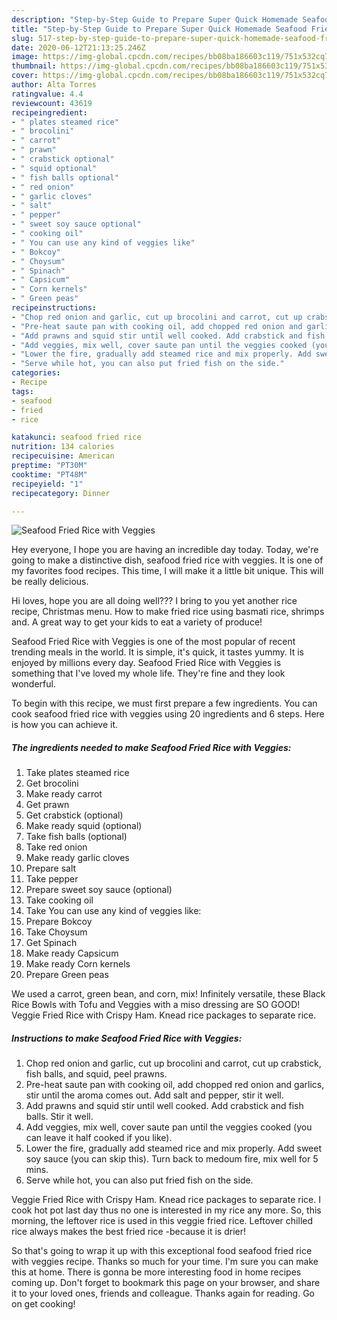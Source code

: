 ```yaml
---
description: "Step-by-Step Guide to Prepare Super Quick Homemade Seafood Fried Rice with Veggies"
title: "Step-by-Step Guide to Prepare Super Quick Homemade Seafood Fried Rice with Veggies"
slug: 517-step-by-step-guide-to-prepare-super-quick-homemade-seafood-fried-rice-with-veggies
date: 2020-06-12T21:13:25.246Z
image: https://img-global.cpcdn.com/recipes/bb08ba186603c119/751x532cq70/seafood-fried-rice-with-veggies-recipe-main-photo.jpg
thumbnail: https://img-global.cpcdn.com/recipes/bb08ba186603c119/751x532cq70/seafood-fried-rice-with-veggies-recipe-main-photo.jpg
cover: https://img-global.cpcdn.com/recipes/bb08ba186603c119/751x532cq70/seafood-fried-rice-with-veggies-recipe-main-photo.jpg
author: Alta Torres
ratingvalue: 4.4
reviewcount: 43619
recipeingredient:
- " plates steamed rice"
- " brocolini"
- " carrot"
- " prawn"
- " crabstick optional"
- " squid optional"
- " fish balls optional"
- " red onion"
- " garlic cloves"
- " salt"
- " pepper"
- " sweet soy sauce optional"
- " cooking oil"
- " You can use any kind of veggies like"
- " Bokcoy"
- " Choysum"
- " Spinach"
- " Capsicum"
- " Corn kernels"
- " Green peas"
recipeinstructions:
- "Chop red onion and garlic, cut up brocolini and carrot, cut up crabstick, fish balls, and squid, peel prawns."
- "Pre-heat saute pan with cooking oil, add chopped red onion and garlics, stir until the aroma comes out. Add salt and pepper, stir it well."
- "Add prawns and squid stir until well cooked. Add crabstick and fish balls. Stir it well."
- "Add veggies, mix well, cover saute pan until the veggies cooked (you can leave it half cooked if you like)."
- "Lower the fire, gradually add steamed rice and mix properly. Add sweet soy sauce (you can skip this). Turn back to medoum fire, mix well for 5 mins."
- "Serve while hot, you can also put fried fish on the side."
categories:
- Recipe
tags:
- seafood
- fried
- rice

katakunci: seafood fried rice 
nutrition: 134 calories
recipecuisine: American
preptime: "PT30M"
cooktime: "PT48M"
recipeyield: "1"
recipecategory: Dinner

---
```



![Seafood Fried Rice with Veggies](https://img-global.cpcdn.com/recipes/bb08ba186603c119/751x532cq70/seafood-fried-rice-with-veggies-recipe-main-photo.jpg)

Hey everyone, I hope you are having an incredible day today. Today, we're going to make a distinctive dish, seafood fried rice with veggies. It is one of my favorites food recipes. This time, I will make it a little bit unique. This will be really delicious.

Hi loves, hope you are all doing well??? I bring to you yet another rice recipe, Christmas menu. How to make fried rice using basmati rice, shrimps and. A great way to get your kids to eat a variety of produce!

Seafood Fried Rice with Veggies is one of the most popular of recent trending meals in the world. It is simple, it's quick, it tastes yummy. It is enjoyed by millions every day. Seafood Fried Rice with Veggies is something that I've loved my whole life. They're fine and they look wonderful.


To begin with this recipe, we must first prepare a few ingredients. You can cook seafood fried rice with veggies using 20 ingredients and 6 steps. Here is how you can achieve it.

<!--inarticleads1-->

##### The ingredients needed to make Seafood Fried Rice with Veggies:

1. Take  plates steamed rice
1. Get  brocolini
1. Make ready  carrot
1. Get  prawn
1. Get  crabstick (optional)
1. Make ready  squid (optional)
1. Take  fish balls (optional)
1. Take  red onion
1. Make ready  garlic cloves
1. Prepare  salt
1. Take  pepper
1. Prepare  sweet soy sauce (optional)
1. Take  cooking oil
1. Take  You can use any kind of veggies like:
1. Prepare  Bokcoy
1. Take  Choysum
1. Get  Spinach
1. Make ready  Capsicum
1. Make ready  Corn kernels
1. Prepare  Green peas


We used a carrot, green bean, and corn, mix! Infinitely versatile, these Black Rice Bowls with Tofu and Veggies with a miso dressing are SO GOOD! Veggie Fried Rice with Crispy Ham. Knead rice packages to separate rice. 

<!--inarticleads2-->

##### Instructions to make Seafood Fried Rice with Veggies:

1. Chop red onion and garlic, cut up brocolini and carrot, cut up crabstick, fish balls, and squid, peel prawns.
1. Pre-heat saute pan with cooking oil, add chopped red onion and garlics, stir until the aroma comes out. Add salt and pepper, stir it well.
1. Add prawns and squid stir until well cooked. Add crabstick and fish balls. Stir it well.
1. Add veggies, mix well, cover saute pan until the veggies cooked (you can leave it half cooked if you like).
1. Lower the fire, gradually add steamed rice and mix properly. Add sweet soy sauce (you can skip this). Turn back to medoum fire, mix well for 5 mins.
1. Serve while hot, you can also put fried fish on the side.


Veggie Fried Rice with Crispy Ham. Knead rice packages to separate rice. I cook hot pot last day thus no one is interested in my rice any more. So, this morning, the leftover rice is used in this veggie fried rice. Leftover chilled rice always makes the best fried rice -because it is drier! 

So that's going to wrap it up with this exceptional food seafood fried rice with veggies recipe. Thanks so much for your time. I'm sure you can make this at home. There is gonna be more interesting food in home recipes coming up. Don't forget to bookmark this page on your browser, and share it to your loved ones, friends and colleague. Thanks again for reading. Go on get cooking!
